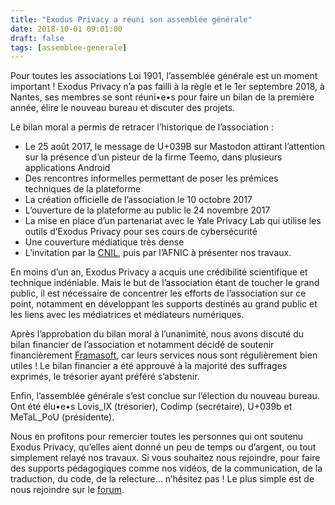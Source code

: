 ```yaml
---
title: "Exodus Privacy a réuni son assemblée générale"
date: 2018-10-01 09:01:00
draft: false
tags: [assemblee-generale]
---
```


Pour toutes les associations Loi 1901, l’assemblée générale est un moment important ! Exodus Privacy n’a pas failli à la règle et le 1er septembre 2018, à Nantes, ses membres se sont réuni•e•s pour faire un bilan de la première année, élire le nouveau bureau et discuter des projets.

Le bilan moral a permis de retracer l’historique de l’association :

* Le 25 août 2017, le message de U+039B sur Mastodon attirant l’attention sur la présence d’un pisteur de la firme Teemo, dans plusieurs applications Android
* Des rencontres informelles permettant de poser les prémices techniques de la plateforme
* La création officielle de l’association le 10 octobre 2017
* L’ouverture de la plateforme au public le 24 novembre 2017
* La mise en place d’un partenariat avec le Yale Privacy Lab qui utilise les outils d’Exodus Privacy pour ses cours de cybersécurité
* Une couverture médiatique très dense
* L’invitation par la [CNIL](https://exodus-privacy.eu.org/post/retour-sur-notre-rencontre-avec-la-cnil/), puis par l’AFNIC à présenter nos travaux.

En moins d’un an, Exodus Privacy a acquis une crédibilité scientifique et technique indéniable. Mais le but de l’association étant de toucher le grand public, il est nécessaire de concentrer les efforts de l’association sur ce point, notamment en développant les supports destinés au grand public et les liens avec les médiatrices et médiateurs numériques.

Après l’approbation du bilan moral à l’unanimité, nous avons discuté du bilan financier de l’association et notamment décidé de soutenir financièrement [Framasoft](https://framasoft.org/fr/), car leurs services nous sont régulièrement bien utiles ! Le bilan financier a été approuvé à la majorité des suffrages exprimés, le trésorier ayant préféré s’abstenir.

Enfin, l’assemblée générale s’est conclue sur l’élection du nouveau bureau. Ont été élu•e•s Lovis_IX (trésorier), Codimp (secrétaire), U+039b et MeTaL_PoU (présidente).

Nous en profitons pour remercier toutes les personnes qui ont soutenu Exodus Privacy, qu’elles aient donné un peu de temps ou d’argent, ou tout simplement relayé nos travaux. Si vous souhaitez nous rejoindre, pour faire des supports pédagogiques comme nos vidéos, de la communication, de la traduction, du code, de la relecture… n’hésitez pas ! Le plus simple est de nous rejoindre sur le [forum](https://forum.exodus-privacy.eu.org/).
